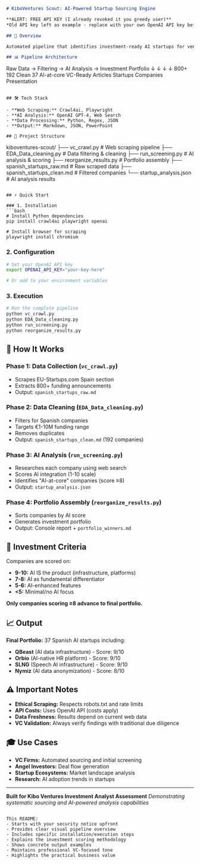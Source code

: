 ```markdown
# KiboVentures Scout: AI-Powered Startup Sourcing Engine

**ALERT: FREE API KEY (I already revoked it you greedy user)**
*Old API key left as example - replace with your own OpenAI API key before running*

## 🚀 Overview

Automated pipeline that identifies investment-ready AI startups for venture capital analysis. This system replicates a VC analyst's workflow through web scraping, data cleaning, and AI-powered company assessment.

## 📊 Pipeline Architecture

```
Raw Data → Filtering → AI Analysis → Investment Portfolio
    ↓          ↓           ↓             ↓
  800+      192 Clean    37 AI-at-core  VC-Ready
Articles   Startups      Companies      Presentation
```

## 🛠️ Tech Stack

- **Web Scraping:** Crawl4ai, Playwright
- **AI Analysis:** OpenAI GPT-4, Web Search
- **Data Processing:** Python, Regex, JSON
- **Output:** Markdown, JSON, PowerPoint

## 📁 Project Structure

```
kiboventures-scout/
├── vc_crawl.py              # Web scraping pipeline
├── EDA_Data_cleaning.py     # Data filtering & cleaning
├── run_screening.py         # AI analysis & scoring
├── reorganize_results.py    # Portfolio assembly
├── spanish_startups_raw.md  # Raw scraped data
├── spanish_startups_clean.md # Filtered companies
└── startup_analysis.json    # AI analysis results
```

## ⚡ Quick Start

### 1. Installation
```bash
# Install Python dependencies
pip install crawl4ai playwright openai

# Install browser for scraping
playwright install chromium
```

### 2. Configuration
```bash
# Set your OpenAI API key
export OPENAI_API_KEY="your-key-here"

# Or add to your environment variables
```

### 3. Execution
```bash
# Run the complete pipeline
python vc_crawl.py
python EDA_Data_cleaning.py  
python run_screening.py
python reorganize_results.py
```

## 🔧 How It Works

### Phase 1: Data Collection (`vc_crawl.py`)
- Scrapes EU-Startups.com Spain section
- Extracts 800+ funding announcements
- Output: `spanish_startups_raw.md`

### Phase 2: Data Cleaning (`EDA_Data_cleaning.py`)
- Filters for Spanish companies
- Targets €1-10M funding range  
- Removes duplicates
- Output: `spanish_startups_clean.md` (192 companies)

### Phase 3: AI Analysis (`run_screening.py`)
- Researches each company using web search
- Scores AI integration (1-10 scale)
- Identifies "AI-at-core" companies (score ≥8)
- Output: `startup_analysis.json`

### Phase 4: Portfolio Assembly (`reorganize_results.py`)
- Sorts companies by AI score
- Generates investment portfolio
- Output: Console report + `portfolio_winners.md`

## 🎯 Investment Criteria

Companies are scored on:
- **9-10:** AI IS the product (infrastructure, platforms)
- **7-8:** AI as fundamental differentiator  
- **5-6:** AI-enhanced features
- **<5:** Minimal/no AI focus

**Only companies scoring ≥8 advance to final portfolio.**

## 📈 Output

**Final Portfolio:** 37 Spanish AI startups including:
- **QBeast** (AI data infrastructure) - Score: 9/10
- **Orbio** (AI-native HR platform) - Score: 9/10  
- **SLNG** (Speech AI infrastructure) - Score: 9/10
- **Nymiz** (AI data anonymization) - Score: 8/10

## ⚠️ Important Notes

- **Ethical Scraping:** Respects robots.txt and rate limits
- **API Costs:** Uses OpenAI API (costs apply)
- **Data Freshness:** Results depend on current web data
- **VC Validation:** Always verify findings with traditional due diligence

## 🎓 Use Cases

- **VC Firms:** Automated sourcing and initial screening
- **Angel Investors:** Deal flow generation
- **Startup Ecosystems:** Market landscape analysis
- **Research:** AI adoption trends in startups

---

**Built for Kibo Ventures Investment Analyst Assessment**
*Demonstrating systematic sourcing and AI-powered analysis capabilities*
```

This README:
- Starts with your security notice upfront
- Provides clear visual pipeline overview
- Includes specific installation/execution steps
- Explains the investment scoring methodology
- Shows concrete output examples
- Maintains professional VC-focused tone
- Highlights the practical business value

